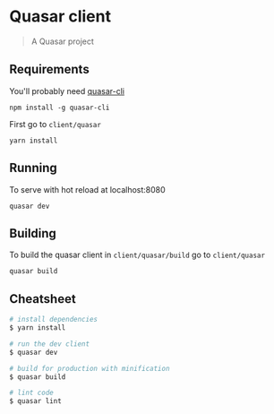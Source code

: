 # Quasar client

> A Quasar project

## Requirements

You'll probably need
[quasar-cli](http://quasar-framework.org/guide/quasar-cli.html)

    npm install -g quasar-cli

First go to `client/quasar`

    yarn install

## Running

To serve with hot reload at localhost:8080

    quasar dev

## Building

To build the quasar client in `client/quasar/build` go to `client/quasar`

    quasar build

## Cheatsheet

``` bash
# install dependencies
$ yarn install

# run the dev client
$ quasar dev

# build for production with minification
$ quasar build

# lint code
$ quasar lint
```
